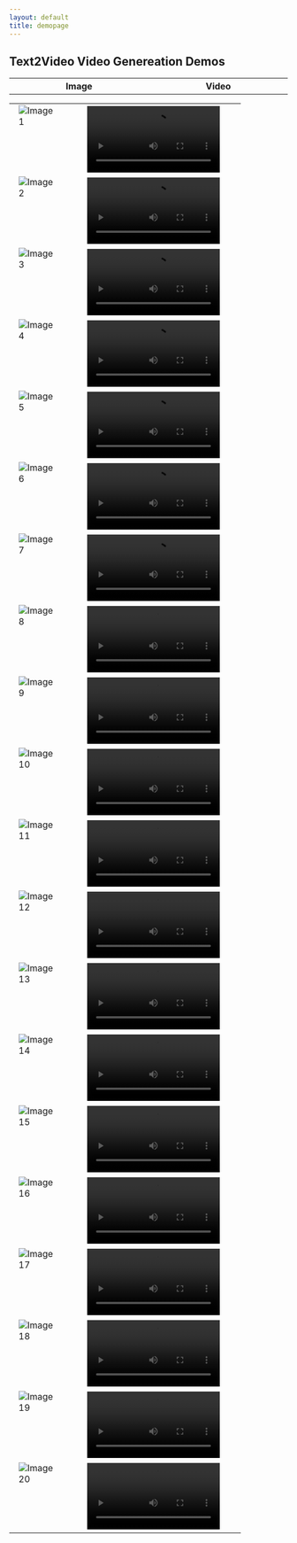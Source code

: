 ```yaml
---
layout: default
title: demopage 
---
```



<div class="post">
    <style>
    img {
        width: auto;
        height: auto;
        max-width: 80%;
        max-height: 100%;
        display: block;
        margin: auto;
    }
    video {
        width: auto;
        height: auto;
        max-width: 80%;
        max-height: 100%;
        display: block;
        margin: auto;
    }
    </style>
	<h2 class="pageTitle">Text2Video Video Genereation Demos</h2>
	<p></p>
	<table border="0"> <!-- 表格边框设置为1 -->
    <tr> <!-- 表格的一行 -->
        <th style="width: 512px;">Image</th> <!-- 表头单元格 -->
        <th style="width: 512px;">Video</th> <!-- 表头单元格 -->
    </tr>
    </table>
		<table border="0"> <!-- 表格边框设置为1 -->
    <tr>
        <td>
            <img src="/assets/images/1.jpeg" width="512" height="900" alt="Image 1">
        </td>
        <td>
            <video width="512" height="900" controls>
                <source src="/assets/demo_videos/1.mp4" type="video/mp4">
                您的浏览器不支持视频标签。
            </video>
        </td>
    </tr>
		<tr>
        <td>
            <img src="/assets/images/2.png" width="512" height="900" alt="Image 2">
        </td>
        <td>
            <video width="512" height="900" controls>
                <source src="/assets/demo_videos/2.mp4" type="video/mp4">
                您的浏览器不支持视频标签。
            </video>
        </td>
    </tr>
		<tr>
        <td>
            <img src="/assets/images/3.jpeg" width="512" height="900" alt="Image 3">
        </td>
        <td>
            <video width="512" height="900" controls>
                <source src="/assets/demo_videos/3.mp4" type="video/mp4">
                您的浏览器不支持视频标签。
            </video>
        </td>
    </tr>
		<tr>
        <td>
            <img src="/assets/images/4.jpeg" width="512" height="900" alt="Image 4">
        </td>
        <td>
            <video width="512" height="900" controls>
                <source src="/assets/demo_videos/4.mp4" type="video/mp4">
                您的浏览器不支持视频标签。
            </video>
        </td>
    </tr>
		<tr>
        <td>
            <img src="/assets/images/5.jpeg" width="512" height="900" alt="Image 5">
        </td>
        <td>
            <video width="512" height="900" controls>
                <source src="/assets/demo_videos/5.mp4" type="video/mp4">
                您的浏览器不支持视频标签。
            </video>
        </td>
    </tr>
		<tr>
        <td>
            <img src="/assets/images/6.jpeg" width="512" height="900" alt="Image 6">
        </td>
        <td>
            <video width="512" height="900" controls>
                <source src="/assets/demo_videos/6.mp4" type="video/mp4">
                您的浏览器不支持视频标签。
            </video>
        </td>
    </tr>
		<tr>
        <td>
            <img src="/assets/images/7.png" width="512" height="900" alt="Image 7">
        </td>
        <td>
            <video width="512" height="900" controls>
                <source src="/assets/demo_videos/7.mp4" type="video/mp4">
                您的浏览器不支持视频标签。
            </video>
        </td>
    </tr>
		<tr>
        <td>
            <img src="/assets/images/8.png" width="512" height="900" alt="Image 8">
        </td>
        <td>
            <video width="512" height="900" controls>
                <source src="/assets/demo_videos/8.mp4" type="video/mp4">
                您的浏览器不支持视频标签。
            </video>
        </td>
    </tr>
		<tr>
        <td>
            <img src="/assets/images/9.png" width="512" height="900" alt="Image 9">
        </td>
        <td>
            <video width="512" height="900" controls>
                <source src="/assets/demo_videos/9.mp4" type="video/mp4">
                您的浏览器不支持视频标签。
            </video>
        </td>
    </tr>
		<tr>
        <td>
            <img src="/assets/images/10.png" width="512" height="900" alt="Image 10">
        </td>
        <td>
            <video width="512" height="900" controls>
                <source src="/assets/demo_videos/10.mp4" type="video/mp4">
                您的浏览器不支持视频标签。
            </video>
        </td>
    </tr>
		<tr>
        <td>
            <img src="/assets/images/11.png" width="512" height="900" alt="Image 11">
        </td>
        <td>
            <video width="512" height="900" controls>
                <source src="/assets/demo_videos/11.mp4" type="video/mp4">
                您的浏览器不支持视频标签。
            </video>
        </td>
    </tr>
		<tr>
        <td>
            <img src="/assets/images/12.png" width="512" height="900" alt="Image 12">
        </td>
        <td>
            <video width="512" height="900" controls>
                <source src="/assets/demo_videos/12.mp4" type="video/mp4">
                您的浏览器不支持视频标签。
            </video>
        </td>
    </tr>
		<tr>
        <td>
            <img src="/assets/images/13.png" width="512" height="900" alt="Image 13">
        </td>
        <td>
            <video width="512" height="900" controls>
                <source src="/assets/demo_videos/13.mp4" type="video/mp4">
                您的浏览器不支持视频标签。
            </video>
        </td>
    </tr>
		<tr>
        <td>
            <img src="/assets/images/14.png" width="512" height="900" alt="Image 14">
        </td>
        <td>
            <video width="512" height="900" controls>
                <source src="/assets/demo_videos/14.mp4" type="video/mp4">
                您的浏览器不支持视频标签。
            </video>
        </td>
    </tr>
		<tr>
        <td>
            <img src="/assets/images/15.png" width="512" height="900" alt="Image 15">
        </td>
        <td>
            <video width="512" height="900" controls>
                <source src="/assets/demo_videos/15.mp4" type="video/mp4">
                您的浏览器不支持视频标签。
            </video>
        </td>
    </tr>
		<tr>
        <td>
            <img src="/assets/images/16.png" width="512" height="900" alt="Image 16">
        </td>
        <td>
            <video width="512" height="900" controls>
                <source src="/assets/demo_videos/16.mp4" type="video/mp4">
                您的浏览器不支持视频标签。
            </video>
        </td>
    </tr>
		<tr>
        <td>
            <img src="/assets/images/17.png" width="512" height="900" alt="Image 17">
        </td>
        <td>
            <video width="512" height="900" controls>
                <source src="/assets/demo_videos/17.mp4" type="video/mp4">
                您的浏览器不支持视频标签。
            </video>
        </td>
    </tr>
		<tr>
        <td>
            <img src="/assets/images/18.png" width="512" height="900" alt="Image 18">
        </td>
        <td>
            <video width="512" height="900" controls>
                <source src="/assets/demo_videos/18.mp4" type="video/mp4">
                您的浏览器不支持视频标签。
            </video>
        </td>
    </tr>
		<tr>
        <td>
            <img src="/assets/images/19.png" width="512" height="900" alt="Image 19">
        </td>
        <td>
            <video width="512" height="900" controls>
                <source src="/assets/demo_videos/19.mp4" type="video/mp4">
                您的浏览器不支持视频标签。
            </video>
        </td>
    </tr>
		<tr>
        <td>
            <img src="/assets/images/20.jpeg" width="512" height="900" alt="Image 20">
        </td>
        <td>
            <video width="512" height="900" controls>
                <source src="/assets/demo_videos/20.mp4" type="video/mp4">
                您的浏览器不支持视频标签。
            </video>
        </td>
    </tr>
		


</table>

</div>
